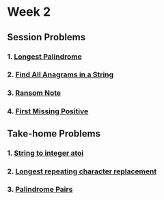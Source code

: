 # Week 2

## Session Problems
### 1. [Longest Palindrome](https://leetcode.com/problems/longest-palindrome/submissions/1195043272/)
### 2. [Find All Anagrams in a String](https://leetcode.com/problems/find-all-anagrams-in-a-string/description/)
### 3. [Ransom Note](https://leetcode.com/problems/ransom-note/description/)
### 4. [First Missing Positive](https://leetcode.com/problems/first-missing-positive/description/)

## Take-home Problems
### 1. [String to integer atoi]()
### 2. [Longest repeating character replacement]()
### 3. [Palindrome Pairs]()
